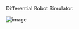 Differential Robot Simulator.

![image](https://github.com/user-attachments/assets/235313ae-a93e-4dd2-b1a6-e8b69aea9b6b)
